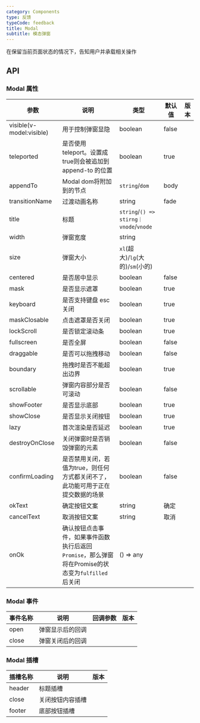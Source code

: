```yaml
---
category: Components
type: 反馈
typeCode: feedback
title: Modal
subtitle: 模态弹窗
---
```


在保留当前页面状态的情况下，告知用户并承载相关操作

## API

### Modal 属性

| 参数                       | 说明                                                             | 类型                                    | 默认值  | 版本  |
|--------------------------|----------------------------------------------------------------|---------------------------------------|------|-----|
| visible(v-model:visible) | 用于控制弹窗显隐                                                       | boolean                               | false |     |
| teleported               | 是否使用 teleport。设置成 true则会被追加到 append-to 的位置                     | boolean                               | true |     |
| appendTo                 | Modal dom将附加到的节点                                               | `string`/`dom`                        | body |     |
| transitionName           | 过渡动画名称                                                         | string                                | fade |     |
| title                    | 标题                                                             | `string`/`() => stirng｜vnode`/`vnode` |      |     |
| width                    | 弹窗宽度                                                           | string                                |      |     |
| size                     | 弹窗大小                                                           | `xl`(超大)/`lg`(大的)/`sm`(小的)            |      |     |
| centered                 | 是否居中显示                                                         | boolean                               | false |     |
| mask                     | 是否显示遮罩                                                         | boolean                               | true |     |
| keyboard                 | 是否支持键盘 esc 关闭                                                  | boolean                               | true |     |
| maskClosable             | 点击遮罩是否关闭                                                       | boolean                               | true |     |
| lockScroll               | 是否锁定滚动条                                                        | boolean                               | true |     |
| fullscreen               | 是否全屏                                                           | boolean                               | false |     |
| draggable                | 是否可以拖拽移动                                                       | boolean                               | false |     |
| boundary                 | 拖拽时是否不能超出边界                                                    | boolean                               | true |     |
| scrollable               | 弹窗内容部分是否可滚动                                                    | boolean                               | false |     |
| showFooter               | 是否显示底部                                                         | boolean                               | true |     |
| showClose                | 是否显示关闭按钮                                                       | boolean                               | true |     |
| lazy                     | 首次渲染是否延迟                                                       | boolean                               | true |     |
| destroyOnClose           | 关闭弹窗时是否销毁弹窗的元素                                                 | boolean                               | false |     |
| confirmLoading           | 是否禁用关闭，若值为true，则任何方式都关闭不了，此功能可用于正在提交数据的场景    | boolean                               | false |     |
| okText                   | 确定按钮文案                                                         | string                                | 确定 |     |
| cancelText               | 取消按钮文案                                                         | string                                | 取消 |     |
| onOk                     | 确认按钮点击事件，如果事件函数执行后返回`Promise`，那么弹窗将在Promise的状态变为`fulfilled`后关闭 | () => any                             |      |     |

### Modal 事件

| 事件名称  | 说明       | 回调参数 | 版本    |
|-------|----------|------|-------|
| open  | 弹窗显示后的回调 |      |       |
| close | 弹窗关闭后的回调  |      |       |

### Modal 插槽

| 插槽名称       | 说明       | 版本  |
|------------|----------|-----|
| header     | 标题插槽     |     |
| close      | 关闭按钮内容插槽 |     |
| footer     | 底部按钮插槽   |     |
